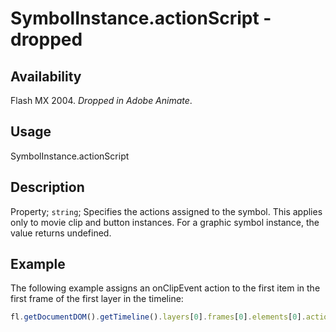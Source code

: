 # SymbolInstance.actionScript - dropped

## Availability

Flash MX 2004. *Dropped in Adobe Animate*.

## Usage

SymbolInstance.actionScript

## Description

Property; `string`; Specifies the actions assigned to the symbol. This applies only to movie clip and button instances. For a graphic symbol instance, the value returns undefined.

## Example

The following example assigns an onClipEvent action to the first item in the first frame of the first layer in the timeline:

```javascript
fl.getDocumentDOM().getTimeline().layers[0].frames[0].elements[0].actionScript = "onClipEvent(enterFrame) {trace('movie clip enterFrame');}";
```
